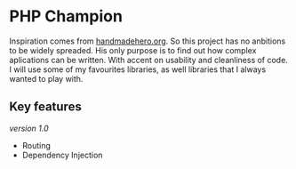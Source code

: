 # PHP Champion

Inspiration comes from [handmadehero.org](http://handmadehero.org/). So this project has no anbitions to be widely spreaded.
His only purpose is to find out how complex aplications can be written. With accent on usability and cleanliness of code.
I will use some of my favourites libraries, as well libraries that I always wanted to play with. 

## Key features

_version 1.0_
* Routing
* Dependency Injection